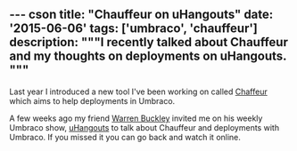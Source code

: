 --- cson
title: "Chauffeur on uHangouts"
date: '2015-06-06'
tags: ['umbraco', 'chauffeur']
description: """I recently talked about Chauffeur and my thoughts on deployments on uHangouts.
"""
---

Last year I introduced a new tool I've been working on called [Chaffeur]('/posts/2014-06-09-introducing-chauffeur.html') which aims to help deployments in Umbraco.

A few weeks ago my friend [Warren Buckley](https://twitter.com/warrenbuckey) invited me on his weekly Umbraco show, [uHangouts](http://uhangouts.co.uk) to talk about Chauffeur and deployments with Umbraco. If you missed it you can go back and watch it online.